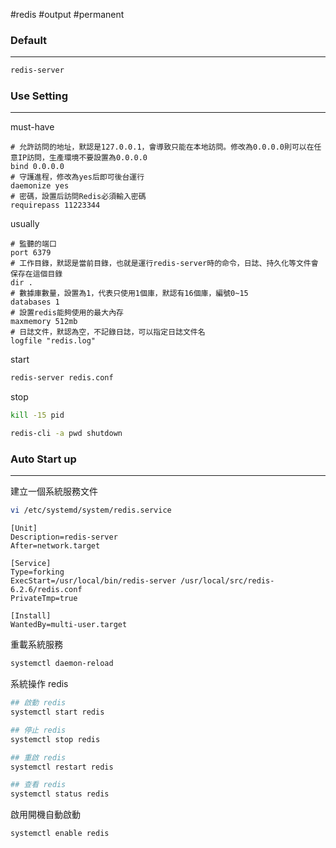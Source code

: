 #redis #output #permanent 
### Default 
---
```bash
redis-server
```

### Use Setting
---
must-have
```vim
# 允許訪問的地址，默認是127.0.0.1，會導致只能在本地訪問。修改為0.0.0.0則可以在任意IP訪問，生產環境不要設置為0.0.0.0  
bind 0.0.0.0  
# 守護進程，修改為yes后即可後台運行  
daemonize yes   
# 密碼，設置后訪問Redis必須輸入密碼  
requirepass 11223344
```

usually
```vim
# 監聽的端口  
port 6379  
# 工作目錄，默認是當前目錄，也就是運行redis-server時的命令，日誌、持久化等文件會保存在這個目錄  
dir .  
# 數據庫數量，設置為1，代表只使用1個庫，默認有16個庫，編號0~15  
databases 1  
# 設置redis能夠使用的最大內存  
maxmemory 512mb  
# 日誌文件，默認為空，不記錄日誌，可以指定日誌文件名  
logfile "redis.log"
```

start
```bash
redis-server redis.conf
```
stop
```bash
kill -15 pid

redis-cli -a pwd shutdown
```
### Auto Start up
---
建立一個系統服務文件
```bash
vi /etc/systemd/system/redis.service
```


```vi
[Unit]
Description=redis-server  
After=network.target   

[Service]
Type=forking
ExecStart=/usr/local/bin/redis-server /usr/local/src/redis-6.2.6/redis.conf  
PrivateTmp=true   
 
[Install]
WantedBy=multi-user.target
```

重載系統服務

```bash
systemctl daemon-reload
```

系統操作 redis

```bash
## 啟動 redis
systemctl start redis

## 停止 redis
systemctl stop redis

## 重啟 redis
systemctl restart redis

## 查看 redis
systemctl status redis
```

啟用開機自動啟動
```bash
systemctl enable redis
```